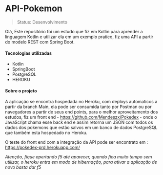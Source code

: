 # API-Pokemon
>Status: Desenvolvimento

Olá, Este repositório foi um estudo que fiz em Kotlin para aprender a linguagem Kotlin e utilizar ela em um exemplo pratico, fiz uma API a partir do modelo REST com Spring Boot.

<h4>Tecnologias utilizadas</h4>

* Kotlin
* SpringBoot
* PostgreSQL
* HEROKU

<h4>Sobre o projeto</h4>

A aplicação se encontra hospedada no Heroku, com deploys automaticos a partir da branch Main, ela pode ser consumida tanto por Postman ou por navegadores a partir de seus end points, para o melhor aproveitamento dos estudos, fiz um front end - https://github.com/Mendeszx/Pokedex - onde o JavaScript chama esse back end e assim retorna um JSON com todos os dados dos pokemons que estão salvos em um banco de dados PostgreSQL que também esta hospedado no Heroku.

O teste do front end com a integração da API pode ser encontrato em : https://pokedex-prd.herokuapp.com/

*Atenção, fique apertando f5 até aparecer, quando fica muito tempo sem utilizar, o heroku entra em modo de hibernação, para ativar a aplicação de novo basta dar f5*


